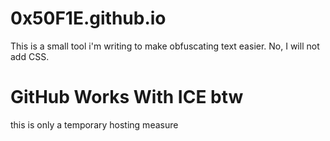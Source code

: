 # 0x50F1E.github.io
This is a small tool i'm writing to make obfuscating text easier.
No, I will not add CSS.

# GitHub Works With ICE btw
this is only a temporary hosting measure
